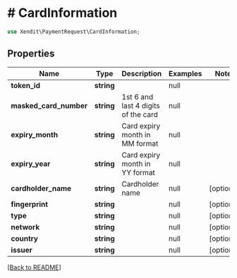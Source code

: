 # # CardInformation


```php
use Xendit\PaymentRequest\CardInformation;
```

## Properties

Name | Type | Description | Examples | Notes
------------ | ------------- | ------------- | ------------- | ------------- 
**token_id** | **string** |  | null | 
**masked_card_number** | **string** | 1st 6 and last 4 digits of the card | null | 
**expiry_month** | **string** | Card expiry month in MM format | null | 
**expiry_year** | **string** | Card expiry month in YY format | null | 
**cardholder_name** | **string** | Cardholder name | null |  [optional]
**fingerprint** | **string** |  | null |  [optional]
**type** | **string** |  | null |  [optional]
**network** | **string** |  | null |  [optional]
**country** | **string** |  | null |  [optional]
**issuer** | **string** |  | null |  [optional]

[[Back to README]](../../README.md)
